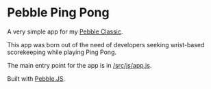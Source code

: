 Pebble Ping Pong
================

A very simple app for my [Pebble Classic](https://www.pebble.com/).

This app was born out of the need of developers seeking
wrist-based scorekeeping while playing Ping Pong.

The main entry point for the app is in [/src/js/app.js](https://github.com/awesomebob/pebble-ping/blob/master/src/js/app.js).

Built with [Pebble.JS](https://github.com/pebble/pebblejs).

